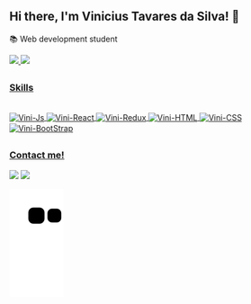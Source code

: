 ## Hi there, I'm Vinicius Tavares da Silva! 👋
📚 Web development student

 <div>
  <a href="https://github.com/Vinicius-Tavares-Silva">
  <img height="180em" src="https://github-readme-stats.vercel.app/api?username=Vinicius-Tavares-Silva&show_icons=true&theme=react&include_all_commits=true&count_private=true"/>
  <img height="180em" src="https://github-readme-stats.vercel.app/api/top-langs/?username=Vinicius-Tavares-Silva&layout=compact&langs_count=7&theme=react"/>
</div>
  
##
  ### Skills
<div style="display: inline_block"><br>
  <img align="center" alt="Vini-Js" src="https://img.shields.io/badge/JavaScript-323330?style=for-the-badge&logo=javascript&logoColor=F7DF1E">
  <img align="center" alt="Vini-React" src="https://img.shields.io/badge/React-20232A?style=for-the-badge&logo=react&logoColor=61DAFB">
  <img align="center" alt="Vini-Redux" src="https://img.shields.io/badge/Redux-593D88?style=for-the-badge&logo=redux&logoColor=white">
  <img align="center" alt="Vini-HTML" src="https://img.shields.io/badge/HTML5-E34F26?style=for-the-badge&logo=html5&logoColor=white">
  <img align="center" alt="Vini-CSS" src="https://img.shields.io/badge/CSS3-1572B6?style=for-the-badge&logo=css3&logoColor=white">
  <img align="center" alt="Vini-BootStrap" src="https://img.shields.io/badge/Bootstrap-563D7C?style=for-the-badge&logo=bootstrap&logoColor=white">
</div>
  
##

 ### Contact me!
<div> 
  <a href = "mailto:vini_tavares10@hotmail.com"><img src="https://img.shields.io/badge/Microsoft_Outlook-0078D4?style=for-the-badge&logo=microsoft-outlook&logoColor=white" target="_blank"></a>
  <a href="https://www.linkedin.com/in/vin%C3%ADcius-tavares-da-silva/" target="_blank"><img src="https://img.shields.io/badge/-LinkedIn-%230077B5?style=for-the-badge&logo=linkedin&logoColor=white" target="_blank"></a> 
 
 ![Snake animation](https://github.com/rafaballerini/rafaballerini/blob/output/github-contribution-grid-snake.svg)
</div>
